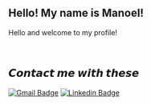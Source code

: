 ## Hello! My name is Manoel!

<div align="justify">

  Hello and welcome to my profile!

</div>

<br>

## 𝘾𝙤𝙣𝙩𝙖𝙘𝙩 𝙢𝙚 𝙬𝙞𝙩𝙝 𝙩𝙝𝙚𝙨𝙚

[![Gmail Badge](https://img.shields.io/badge/noel.srocha93@gmail.com-D14836?style=for-the-badge&logo=outlook&logoColor=white)](mailto:noel.srocha93@gmail.com)
[![Linkedin Badge](https://img.shields.io/badge/manoel_de_souza_rocha_neto-0077B5?style=for-the-badge&logo=linkedin&logoColor=white)](https://www.linkedin.com/in/noelsrocha93/)
